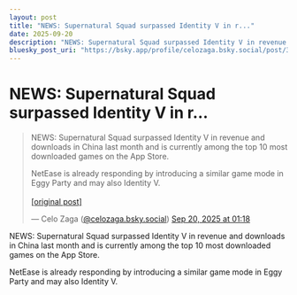 ```yaml
---
layout: post
title: "NEWS: Supernatural Squad surpassed Identity V in r..."
date: 2025-09-20
description: "NEWS: Supernatural Squad surpassed Identity V in revenue and downloads in China last month and is currently among the top 10 most downloaded games on th..."
bluesky_post_uri: "https://bsky.app/profile/celozaga.bsky.social/post/3lza7j7pynn2j"
---
```


<h1 class="bluesky-post-title">NEWS: Supernatural Squad surpassed Identity V in r...</h1>

<blockquote class="bluesky-embed" data-bluesky-uri="at://did:plc:lmh6rennptq77inaztnovw4b/app.bsky.feed.post/3lza7j7pynn2j" data-bluesky-embed-color-mode="system">
<p lang="">NEWS: Supernatural Squad surpassed Identity V in revenue and downloads in China last month and is currently among the top 10 most downloaded games on the App Store.

NetEase is already responding by introducing a similar game mode in Eggy Party and may also Identity V.<br><br><a href="https://bsky.app/profile/celozaga.bsky.social/post/3lza7j7pynn2j">[original post]</a></p>
&mdash; Celo Zaga (<a href="https://bsky.app/profile/did:plc:lmh6rennptq77inaztnovw4b?ref_src=embed">@celozaga.bsky.social</a>) <a href="https://bsky.app/profile/celozaga.bsky.social/post/3lza7j7pynn2j?ref_src=embed">Sep 20, 2025 at 01:18</a>
</blockquote>
<script async src="https://embed.bsky.app/static/embed.js" charset="utf-8"></script>

<p class="bluesky-post-description">NEWS: Supernatural Squad surpassed Identity V in revenue and downloads in China last month and is currently among the top 10 most downloaded games on the App Store.

NetEase is already responding by introducing a similar game mode in Eggy Party and may also Identity V.</p>
